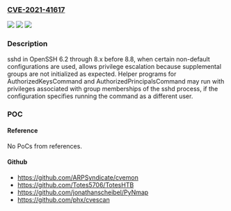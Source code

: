 ### [CVE-2021-41617](https://cve.mitre.org/cgi-bin/cvename.cgi?name=CVE-2021-41617)
![](https://img.shields.io/static/v1?label=Product&message=n%2Fa&color=blue)
![](https://img.shields.io/static/v1?label=Version&message=n%2Fa&color=blue)
![](https://img.shields.io/static/v1?label=Vulnerability&message=n%2Fa&color=brighgreen)

### Description

sshd in OpenSSH 6.2 through 8.x before 8.8, when certain non-default configurations are used, allows privilege escalation because supplemental groups are not initialized as expected. Helper programs for AuthorizedKeysCommand and AuthorizedPrincipalsCommand may run with privileges associated with group memberships of the sshd process, if the configuration specifies running the command as a different user.

### POC

#### Reference
No PoCs from references.

#### Github
- https://github.com/ARPSyndicate/cvemon
- https://github.com/Totes5706/TotesHTB
- https://github.com/jonathanscheibel/PyNmap
- https://github.com/phx/cvescan

